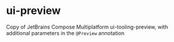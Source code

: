 # ui-preview

Copy of JetBrains Compose Multiplatform ui-tooling-preview, with additional parameters in the
`@Preview` annotation

